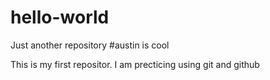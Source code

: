 # hello-world
Just another repository
#austin is cool

This is my first repositor. I am precticing using git and github
